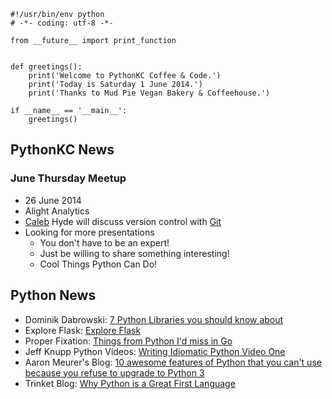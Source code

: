 ~~~~{python}
#!/usr/bin/env python
# -*- coding: utf-8 -*-

from __future__ import print_function


def greetings():
    print('Welcome to PythonKC Coffee & Code.')
    print('Today is Saturday 1 June 2014.')
    print('Thanks to Mud Pie Vegan Bakery & Coffeehouse.')

if __name__ == '__main__':
	greetings()

~~~~

## PythonKC News

### June Thursday Meetup

* 26 June 2014
* Alight Analytics
* [Caleb](http://www.meetup.com/pythonkc/members/3016720/) Hyde will discuss version control with [Git](http://git-scm.com)
* Looking for more presentations
    * You don't have to be an expert!
    * Just be willing to share something interesting!
    * Cool Things Python Can Do!

## Python News

* Dominik Dabrowski: [7 Python Libraries you should know about](http://doda.co/7-python-libraries-you-should-know-about)
* Explore Flask: [Explore Flask](http://exploreflask.com)
* Proper Fixation: [Things from Python I'd miss in Go](http://www.yosefk.com/blog/things-from-python-id-miss-in-go.html)
* Jeff Knupp Python Videos: [Writing Idiomatic Python Video One](https://www.youtube.com/watch?v=g0gNWGg2JxM)
* Aaron Meurer's Blog: [10 awesome features of Python that you can't use because you refuse to upgrade to Python 3](http://asmeurer.github.io/python3-presentation/slides.html)
* Trinket Blog: [Why Python is a Great First Language](http://blog.trinket.io/why-python/)
